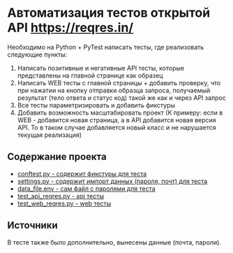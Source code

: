 # Автоматизация тестов  открытой API https://reqres.in/
Необходимо на Python + PyTest написать тесты, где реализовать следующие пункты: 
1) Написать позитивные и негативные API тесты, которые представлены на главной странице как образец 
2) Написать WEB тесты с главной страницы + добавить проверку, что при нажатии на кнопку отправки образца запроса, получаемый результат (тело ответа и статус код) такой же как и через API запрос 
3) Все тесты параметризировать и добавить фикстуры 
4) Добавить возможность масштабировать проект (К примеру: если в WEB - добавится новая страница, а в API добавится новая версия API. То в таком случае добавляется новый класс и не нарушается текущая реализация) 

## Содержание проекта
- [conftest.py - содержит фикстуры для теста](#conftest.py)
- [settings.py - содержит импорт данных (пароля, почт) для теста](#settings.py)
- [data_file.env - сам файл с паролями для теста](#conftest.py)
- [test_api_reqres.py - api тесты](#conftest.py)
- [test_web_reqres.py - web тесты](#conftest.py)

## Источники
В тесте также было дополнительно, вынесены данные (почта, пароли).
